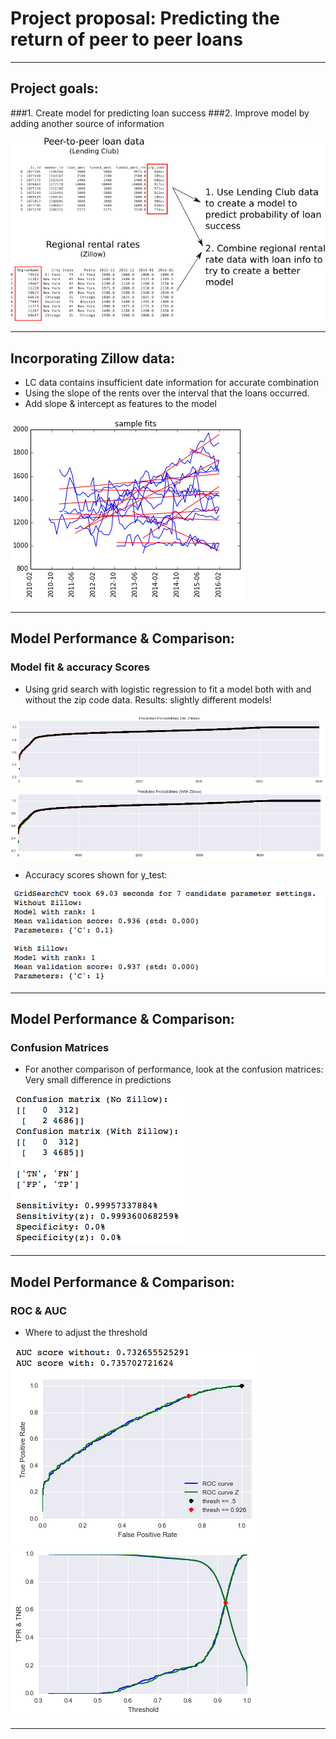 Project proposal: Predicting the return of peer to peer loans
======
------
## Project goals:

###1. Create model for predicting loan success
###2. Improve model by adding another source of information

![alt text](images/path5131.png "no title")

---

## Incorporating Zillow data:


* LC data contains insufficient date information for accurate combination
* Using the slope of the rents over the interval that the loans occurred. 
* Add slope & intercept as features to the model

![alt text](images/sample-rent-fits.png "no title")


---


## Model Performance & Comparison:
### Model fit & accuracy Scores

* Using grid search with logistic regression to fit a model both with and without the zip code data.
Results: slightly different models!

![alt text](images/pred-prob.png "no title")
![alt text](images/pred-probz.png "no title")

* Accuracy scores shown for y_test:

![alt text](images/gridsearch-results.png "no title")

---
## Model Performance & Comparison:
### Confusion Matrices

* For another comparison of performance, look at the confusion matrices:
Very small difference in predictions


![alt text](images/confustions.png "no title")

---
## Model Performance & Comparison:
### ROC & AUC 

* Where to adjust the threshold

![alt text](images/roc-auc.png "no title")
![alt text](images/tpr-tnr-thresh.png "no title")

---

